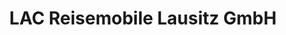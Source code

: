 ---
title: "LAC Reisemobile Lausitz GmbH"
url: /weissenberg-wospork/lac-reisemobile-lausitz-gmbh/
shop: Wohnwagen
---